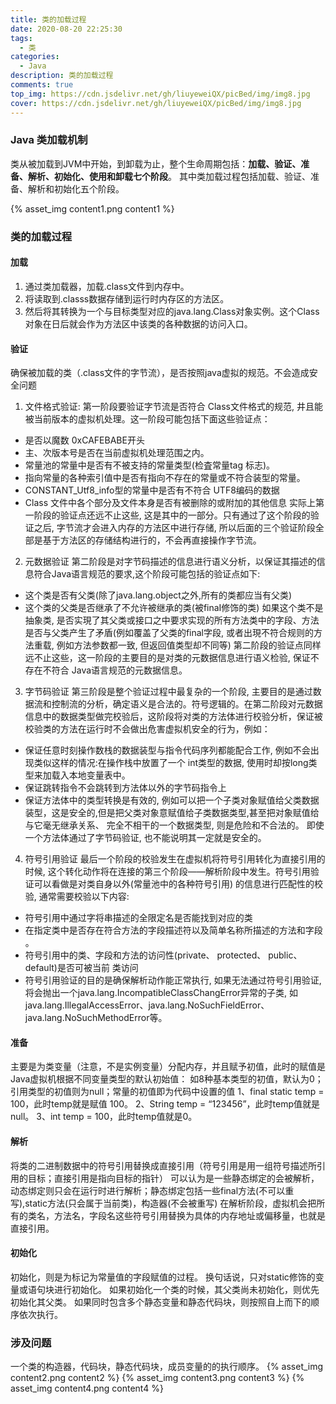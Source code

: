 ```yaml
---
title: 类的加载过程
date: 2020-08-20 22:25:30
tags: 
  - 类
categories: 
  - Java
description: 类的加载过程
comments: true
top_img: https://cdn.jsdelivr.net/gh/liuyeweiQX/picBed/img/img8.jpg
cover: https://cdn.jsdelivr.net/gh/liuyeweiQX/picBed/img/img8.jpg
---
```

### Java 类加载机制
类从被加载到JVM中开始，到卸载为止，整个生命周期包括：**加载、验证、准备、解析、初始化、使用和卸载七个阶段**。
其中类加载过程包括加载、验证、准备、解析和初始化五个阶段。

{% asset_img content1.png content1 %}

### 类的加载过程
#### 加载
 1. 通过类加载器，加载.class文件到内存中。
 2. 将读取到.classs数据存储到运行时内存区的方法区。
 3. 然后将其转换为一个与目标类型对应的java.lang.Class对象实例。这个Class对象在日后就会作为方法区中该类的各种数据的访问入口。

#### 验证
确保被加载的类（.class文件的字节流），是否按照java虚拟的规范。不会造成安全问题
1. 文件格式验证:
第一阶段要验证字节流是否符合 Class文件格式的规范, 井且能被当前版本的虚拟机处理。这一阶段可能包括下面这些验证点：
- 是否以魔数 0xCAFEBABE开头
- 主、次版本号是否在当前虚拟机处理范围之内。
- 常量池的常量中是否有不被支持的常量类型(检査常量tag 标志)。
- 指向常量的各种索引值中是否有指向不存在的常量或不符合装型的常量。
- CONSTANT_Utf8_info型的常量中是否有不符合 UTF8编码的数据
- Class 文件中各个部分及文件本身是否有被删除的或附加的其他信息 实际上第一阶段的验证点还远不止这些, 这是其中的一部分。只有通过了这个阶段的验证之后, 字节流才会进入内存的方法区中进行存储, 所以后面的三个验证阶段全部是基于方法区的存储结构进行的，不会再直接操作字节流。

2. 元数据验证
第二阶段是对字节码描述的信息进行语义分析，以保证其描述的信息符合Java语言规范的要求,这个阶段可能包括的验证点如下:
- 这个类是否有父类(除了java.lang.object之外,所有的类都应当有父类)
- 这个类的父类是否继承了不允许被继承的类(被finaI修饰的类)
如果这个类不是抽象类, 是否实現了其父类或接口之中要求实现的所有方法类中的字段、方法是否与父类产生了矛盾(例如覆盖了父类的final字段, 或者出現不符合规则的方法重载, 例如方法参数都一致, 但返回值类型却不同等) 第二阶段的验证点同样远不止这些，这一阶段的主要目的是对类的元数据信息进行语义检验, 保证不存在不符合 Java语言规范的元数据信息。

3. 字节码验证
第三阶段是整个验证过程中最复杂的一个阶段, 主要目的是通过数据流和控制流的分析，确定语义是合法的。符号逻辑的。在第二阶段对元数据信息中的数据类型做完校验后，这阶段将对类的方法体进行校验分析，保证被校验类的方法在运行时不会做出危害虚拟机安全的行为，例如：
- 保证任意时刻操作数栈的数据装型与指令代码序列都能配合工作, 例如不会出现类似这样的情况:在操作栈中放置了一个 int类型的数据, 使用时却按long类型来加载入本地变量表中。
- 保证跳转指令不会跳转到方法体以外的字节码指令上
- 保证方法体中的类型转换是有效的, 例如可以把一个子类对象赋值给父类数据装型，这是安全的,但是把父类对象意赋值给子类数据类型,甚至把对象赋值给与它毫无继承关系、 完全不相干的一个数据类型, 则是危险和不合法的。 即使一个方法体通过了字节码验证, 也不能说明其一定就是安全的。

4. 符号引用验证
最后一个阶段的校验发生在虚拟机将符号引用转化为直接引用的时候, 这个转化动作将在连接的第三个阶段——解析阶段中发生。符号引用验证可以看做是对类自身以外(常量池中的各种符号引用) 的信息进行匹配性的校验, 通常需要校验以下内容:
- 符号引用中通过字将串描述的全限定名是否能找到对应的类
- 在指定类中是否存在符合方法的字段描述符以及简单名称所描述的方法和字段 。
- 符号引用中的类、字段和方法的访问性(private、 protected、 public、 default)是否可被当前     类访问
- 符号引用验证的目的是确保解析动作能正常执行, 如果无法通过符号引用验证, 将会抛出一个java.lang.IncompatibleClassChangError异常的子类, 如 java.lang.IllegalAccessError、java.lang.NoSuchFieldError、java.lang.NoSuchMethodError等。

#### 准备
主要是为类变量（注意，不是实例变量）分配内存，并且赋予初值，此时的赋值是Java虚拟机根据不同变量类型的默认初始值：
如8种基本类型的初值，默认为0；引用类型的初值则为null；常量的初值即为代码中设置的值
 1、final static temp = 100，此时temp就是赋值 100。
 2、String temp = “123456”，此时temp值就是null。
 3、int temp = 100，此时temp值就是0。
 
#### 解析
将类的二进制数据中的符号引用替换成直接引用（符号引用是用一组符号描述所引用的目标；直接引用是指向目标的指针）
可以认为是一些静态绑定的会被解析，动态绑定则只会在运行时进行解析；静态绑定包括一些final方法(不可以重写),static方法(只会属于当前类)，构造器(不会被重写)
在解析阶段，虚拟机会把所有的类名，方法名，字段名这些符号引用替换为具体的内存地址或偏移量，也就是直接引用。

#### 初始化
初始化，则是为标记为常量值的字段赋值的过程。
换句话说，只对static修饰的变量或语句块进行初始化。
如果初始化一个类的时候，其父类尚未初始化，则优先初始化其父类。
如果同时包含多个静态变量和静态代码块，则按照自上而下的顺序依次执行。

### 涉及问题
一个类的构造器，代码块，静态代码块，成员变量的的执行顺序。
{% asset_img content2.png content2 %}
{% asset_img content3.png content3 %}
{% asset_img content4.png content4 %}                                                                                                                                                   